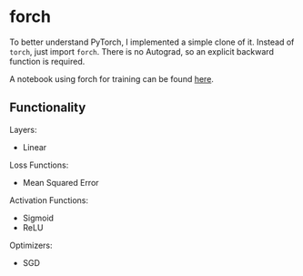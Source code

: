 # forch

To better understand PyTorch, I implemented a simple clone of it.
Instead of `torch`, just import `forch`.
There is no Autograd, so an explicit backward function is required.

A notebook using forch for training can be found [here](main.ipynb).

## Functionality

Layers:
- Linear

Loss Functions:
- Mean Squared Error

Activation Functions:
- Sigmoid
- ReLU

Optimizers:
- SGD
